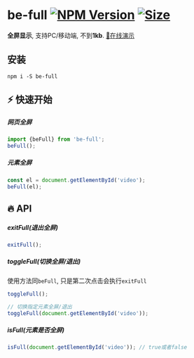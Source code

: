# be-full [![NPM Version][npm-image]][npm-url] [![Size][size-image]][size-url]

[npm-image]: https://badgen.net/npm/v/be-full
[npm-url]: https://npmjs.org/package/be-full
[size-image]: https://badgen.net/bundlephobia/minzip/be-full
[size-url]: https://bundlephobia.com/result?p=be-full

**全屏显示**, 支持PC/移动端, 不到**1kb**. [:rocket:在线演示](https://any86.github.io/be-full/example/)

## 安装

```shell
npm i -S be-full
```

## ⚡ 快速开始

##### 网页全屏
```javascript
import {beFull} from 'be-full';
beFull();
```
##### 元素全屏
```javascript
const el = document.getElementById('video');
beFull(el);
```

## 🔥 API

##### exitFull(退出全屏)
```javascript
exitFull();
```

##### toggleFull(切换全屏/退出)
使用方法同`beFull`, 只是第二次点击会执行`exitFull`
```javascript
toggleFull();

// 切换指定元素全屏/退出
toggleFull(document.getElementById('video'));
```

##### isFull(元素是否全屏)
```javascript
isFull(document.getElementById('video')); // true或者false
```